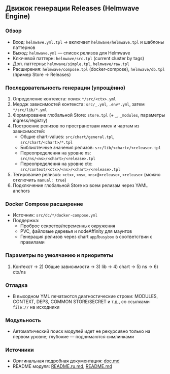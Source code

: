 ## Движок генерации Releases (Helmwave Engine)

### Обзор

- Вход: `helmwave.yml.tpl` → включает `helmwave/helmwave.tpl` и шаблоны паттернов
- Выход: `helmwave.yml` — список релизов для Helmwave
- Ключевой паттерн: `helmwave/src.tpl` (current cluster by tags)
- Доп. паттерны: `helmwave/simple.tpl`, `helmwave/raw.tpl`
- Расширения: `helmwave/compose.tpl` (docker-compose), `helmwave/db.tpl` (пример Store → Releases)

### Последовательность генерации (упрощённо)

1. Определение контекста: поиск `*/src/<ctx>.yml`
2. Мердж зависимостей контекста: `src/_.yml`, `.env*.yml`, затем `*/src/lib/*.yml`
3. Формирование глобальной Store: `store.tpl` (+ `_`, `_modules`, параметры ingress/registry)
4. Построение релизов по пространствам имен и чартам из зависимостей:
   - Общие chart-values: `src/chart/general.tpl`, `src/chart/<chart>/*.tpl`
   - Библиотечные значения релизов: `src/lib/<chart>/<release>.tpl`
   - Переопределения на уровне ns: `src/ns/<ns>/<chart>/<release>.tpl`
   - Переопределения на уровне ctx: `src/context/<ctx>/<ns>/<chart>/<release>.tpl`
5. Тегирование релизов: `<ctx>`, `<ns>`, `<ns>@<release>`, `<release>` (можно отключить `manual: true`)
6. Подключение глобальной Store ко всем релизам через YAML anchors

### Docker Compose расширение

- Источник: `src/dc/*/docker-compose.yml`
- Поддержка:
  - Проброс секретов/переменных окружения
  - PVC, файловые деревья и nodeAffinity для маунтов
  - Генерация релизов через chart `app`/`busybox` в соответствии с правилами

### Параметры по умолчанию и приоритеты

1) Контекст → 2) Общие зависимости → 3) lib → 4) chart → 5) ns → 6) ctx/ns

### Отладка

- В выходном YML печатаются диагностические строки: MODULES, CONTEXT, DEPS, COMMON STORE/SECRET и т.д., со ссылками `file://` на исходники

### Модульность

- Автоматический поиск модулей идет не рекурсивно только на первом уровне; глубокие — поднимаются симлинками

### Источники

- Оригинальная подробная документация: [doc.md](doc.md)
- README модуля: [README.ru.md](../README.ru.md), [README.md](../README.md)
